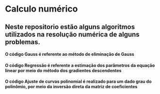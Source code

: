 # Calculo numérico
## Neste repositorio estão alguns algoritmos utilizados na resolução numérica de alguns problemas. 
#### O código Gauss é referente ao método de eliminação de Gauss
#### O código Regressão é referente a estimação dos parâmetros da equação linear por meio do método dos gradientes descendentes
#### O código Ajuste de curvas polinomial é realizado para um dado grau do polinômio, por meio da inversão direta da matriz de coeficientes
